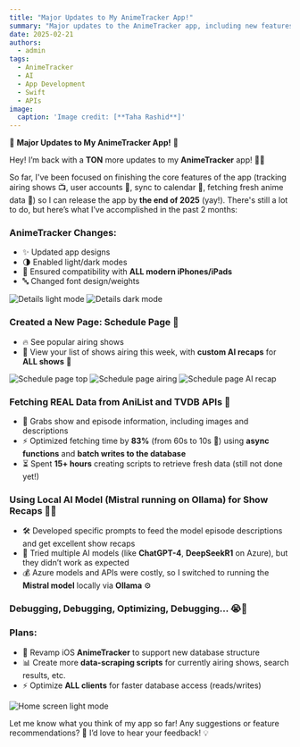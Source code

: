 ```yaml
---
title: "Major Updates to My AnimeTracker App!"
summary: "Major updates to the AnimeTracker app, including new features, optimizations, AI-powered show recaps, and plans for future improvements!"
date: 2025-02-21
authors:
  - admin
tags:
  - AnimeTracker
  - AI
  - App Development
  - Swift
  - APIs
image:
  caption: 'Image credit: [**Taha Rashid**]'
---
```


🎉 **Major Updates to My AnimeTracker App!** 📱

Hey! I’m back with a **TON** more updates to my **AnimeTracker** app! 🎉📱

So far, I've been focused on finishing the core features of the app (tracking airing shows 📺, user accounts 👤, sync to calendar 📆, fetching fresh anime data 🌟) so I can release the app by **the end of 2025** (yay!). There's still a lot to do, but here’s what I’ve accomplished in the past 2 months:

### **AnimeTracker Changes:**
- ✨ Updated app designs
- 🌗 Enabled light/dark modes
- 📱 Ensured compatibility with **ALL modern iPhones/iPads**
- 🔤 Changed font design/weights

![Details light mode](images/detail-dark.png)
![Details dark mode](images/detail-light.png)

### **Created a New Page: Schedule Page** 📅
- 🔥 See popular airing shows
- 📜 View your list of shows airing this week, with **custom AI recaps** for **ALL shows** 🤖

![Schedule page top](images/schedule-one.png)
![Schedule page airing](images/schedule-airing.png)
![Schedule page AI recap](images/schedule-ai-recap.png)

### **Fetching REAL Data from AniList and TVDB APIs** 🔗
- 📸 Grabs show and episode information, including images and descriptions
- ⚡ Optimized fetching time by **83%** (from 60s to 10s 🚀) using **async functions** and **batch writes to the database**
- ⏳ Spent **15+ hours** creating scripts to retrieve fresh data (still not done yet!)

### **Using Local AI Model (Mistral running on Ollama) for Show Recaps** 🤖📜
- 🛠️ Developed specific prompts to feed the model episode descriptions and get excellent show recaps
- 🧪 Tried multiple AI models (like **ChatGPT-4**, **DeepSeekR1** on Azure), but they didn’t work as expected
- 💰 Azure models and APIs were costly, so I switched to running the **Mistral model** locally via **Ollama** ⚙️

### **Debugging, Debugging, Optimizing, Debugging...** 😭🐛

### **Plans:**
- 🚀 Revamp iOS **AnimeTracker** to support new database structure
- 📊 Create more **data-scraping scripts** for currently airing shows, search results, etc.
- ⚡ Optimize **ALL clients** for faster database access (reads/writes)

![Home screen light mode](images/home.png)

Let me know what you think of my app so far! Any suggestions or feature recommendations? 🤔 I’d love to hear your feedback! 💡